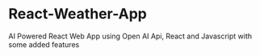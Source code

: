 # React-Weather-App
AI Powered React Web App using Open AI Api, React and Javascript with some added features
